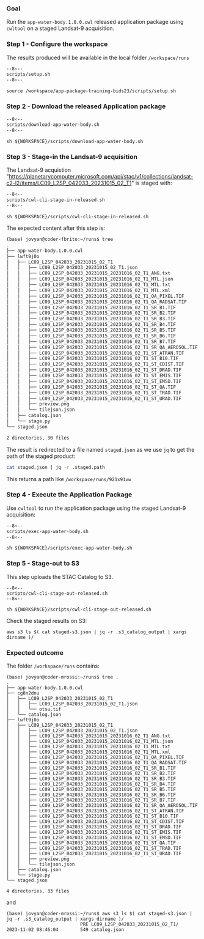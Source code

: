 ### Goal

Run the `app-water-body.1.0.0.cwl` released application package using `cwltool` on a staged Landsat-9 acquisition.

### Step 1 - Configure the workspace

The results produced will be available in the local folder `/workspace/runs`

```bash linenums="1" hl_lines="2-4" title="terminal"
--8<--
scripts/setup.sh
--8<--
```

```
source /workspace/app-package-training-bids23/scripts/setup.sh
```

### Step 2 - Download the released Application package

```bash linenums="1" hl_lines="5" title="scripts/download-app-water-body.sh"
--8<--
scripts/download-app-water-body.sh
--8<--
```

```
sh ${WORKSPACE}/scripts/download-app-water-body.sh
```


### Step 3 - Stage-in the Landsat-9 acquisition

The Landsat-9 acquistion "https://planetarycomputer.microsoft.com/api/stac/v1/collections/landsat-c2-l2/items/LC09_L2SP_042033_20231015_02_T1" is staged with: 

```bash linenums="1" hl_lines="8"
--8<--
scripts/cwl-cli-stage-in-released.sh
--8<--
```

```
sh ${WORKSPACE}/scripts/cwl-cli-stage-in-released.sh
```

The expected content after this step is:

```bash
(base) jovyan@coder-fbrito:~/runs$ tree
.
├── app-water-body.1.0.0.cwl
├── lwft9j0o
│   ├── LC09_L2SP_042033_20231015_02_T1
│   │   ├── LC09_L2SP_042033_20231015_02_T1.json
│   │   ├── LC09_L2SP_042033_20231015_20231016_02_T1_ANG.txt
│   │   ├── LC09_L2SP_042033_20231015_20231016_02_T1_MTL.json
│   │   ├── LC09_L2SP_042033_20231015_20231016_02_T1_MTL.txt
│   │   ├── LC09_L2SP_042033_20231015_20231016_02_T1_MTL.xml
│   │   ├── LC09_L2SP_042033_20231015_20231016_02_T1_QA_PIXEL.TIF
│   │   ├── LC09_L2SP_042033_20231015_20231016_02_T1_QA_RADSAT.TIF
│   │   ├── LC09_L2SP_042033_20231015_20231016_02_T1_SR_B1.TIF
│   │   ├── LC09_L2SP_042033_20231015_20231016_02_T1_SR_B2.TIF
│   │   ├── LC09_L2SP_042033_20231015_20231016_02_T1_SR_B3.TIF
│   │   ├── LC09_L2SP_042033_20231015_20231016_02_T1_SR_B4.TIF
│   │   ├── LC09_L2SP_042033_20231015_20231016_02_T1_SR_B5.TIF
│   │   ├── LC09_L2SP_042033_20231015_20231016_02_T1_SR_B6.TIF
│   │   ├── LC09_L2SP_042033_20231015_20231016_02_T1_SR_B7.TIF
│   │   ├── LC09_L2SP_042033_20231015_20231016_02_T1_SR_QA_AEROSOL.TIF
│   │   ├── LC09_L2SP_042033_20231015_20231016_02_T1_ST_ATRAN.TIF
│   │   ├── LC09_L2SP_042033_20231015_20231016_02_T1_ST_B10.TIF
│   │   ├── LC09_L2SP_042033_20231015_20231016_02_T1_ST_CDIST.TIF
│   │   ├── LC09_L2SP_042033_20231015_20231016_02_T1_ST_DRAD.TIF
│   │   ├── LC09_L2SP_042033_20231015_20231016_02_T1_ST_EMIS.TIF
│   │   ├── LC09_L2SP_042033_20231015_20231016_02_T1_ST_EMSD.TIF
│   │   ├── LC09_L2SP_042033_20231015_20231016_02_T1_ST_QA.TIF
│   │   ├── LC09_L2SP_042033_20231015_20231016_02_T1_ST_TRAD.TIF
│   │   ├── LC09_L2SP_042033_20231015_20231016_02_T1_ST_URAD.TIF
│   │   ├── preview.png
│   │   └── tilejson.json
│   ├── catalog.json
│   └── stage.py
└── staged.json

2 directories, 30 files
```

The result is redirected to a file named `staged.json` as we use `jq` to get the path of the staged product:

```bash title="terminal"
cat staged.json | jq -r .staged.path
```

This returns a path like `/workspace/runs/921x91vw`

### Step 4 - Execute the Application Package

Use `cwltool` to run the application package using the staged Landsat-9 acquisition:

```bash linenums="1" hl_lines="5"
--8<--
scripts/exec-app-water-body.sh
--8<--
```

```
sh ${WORKSPACE}/scripts/exec-app-water-body.sh
```

### Step 5 - Stage-out to S3

This step uploads the STAC Catalog to S3.

``` title="terminal"
--8<--
scripts/cwl-cli-stage-out-released.sh
--8<--
```

```
sh ${WORKSPACE}/scripts/cwl-cli-stage-out-released.sh
```

Check the staged results on S3:

``` title="terminal"
aws s3 ls $( cat staged-s3.json | jq -r .s3_catalog_output | xargs dirname )/
```

### Expected outcome

The folder `/workspace/runs` contains: 

``` hl_lines="3"
(base) jovyan@coder-mrossi:~/runs$ tree .
.
├── app-water-body.1.0.0.cwl
├── cg8n2dnu
│   ├── LC09_L2SP_042033_20231015_02_T1
│   │   ├── LC09_L2SP_042033_20231015_02_T1.json
│   │   └── otsu.tif
│   └── catalog.json
├── lwft9j0o
│   ├── LC09_L2SP_042033_20231015_02_T1
│   │   ├── LC09_L2SP_042033_20231015_02_T1.json
│   │   ├── LC09_L2SP_042033_20231015_20231016_02_T1_ANG.txt
│   │   ├── LC09_L2SP_042033_20231015_20231016_02_T1_MTL.json
│   │   ├── LC09_L2SP_042033_20231015_20231016_02_T1_MTL.txt
│   │   ├── LC09_L2SP_042033_20231015_20231016_02_T1_MTL.xml
│   │   ├── LC09_L2SP_042033_20231015_20231016_02_T1_QA_PIXEL.TIF
│   │   ├── LC09_L2SP_042033_20231015_20231016_02_T1_QA_RADSAT.TIF
│   │   ├── LC09_L2SP_042033_20231015_20231016_02_T1_SR_B1.TIF
│   │   ├── LC09_L2SP_042033_20231015_20231016_02_T1_SR_B2.TIF
│   │   ├── LC09_L2SP_042033_20231015_20231016_02_T1_SR_B3.TIF
│   │   ├── LC09_L2SP_042033_20231015_20231016_02_T1_SR_B4.TIF
│   │   ├── LC09_L2SP_042033_20231015_20231016_02_T1_SR_B5.TIF
│   │   ├── LC09_L2SP_042033_20231015_20231016_02_T1_SR_B6.TIF
│   │   ├── LC09_L2SP_042033_20231015_20231016_02_T1_SR_B7.TIF
│   │   ├── LC09_L2SP_042033_20231015_20231016_02_T1_SR_QA_AEROSOL.TIF
│   │   ├── LC09_L2SP_042033_20231015_20231016_02_T1_ST_ATRAN.TIF
│   │   ├── LC09_L2SP_042033_20231015_20231016_02_T1_ST_B10.TIF
│   │   ├── LC09_L2SP_042033_20231015_20231016_02_T1_ST_CDIST.TIF
│   │   ├── LC09_L2SP_042033_20231015_20231016_02_T1_ST_DRAD.TIF
│   │   ├── LC09_L2SP_042033_20231015_20231016_02_T1_ST_EMIS.TIF
│   │   ├── LC09_L2SP_042033_20231015_20231016_02_T1_ST_EMSD.TIF
│   │   ├── LC09_L2SP_042033_20231015_20231016_02_T1_ST_QA.TIF
│   │   ├── LC09_L2SP_042033_20231015_20231016_02_T1_ST_TRAD.TIF
│   │   ├── LC09_L2SP_042033_20231015_20231016_02_T1_ST_URAD.TIF
│   │   ├── preview.png
│   │   └── tilejson.json
│   ├── catalog.json
│   └── stage.py
└── staged.json

4 directories, 33 files
```

and 

```
(base) jovyan@coder-mrossi:~/runs$ aws s3 ls $( cat staged-s3.json | jq -r .s3_catalog_output | xargs dirname )/
                           PRE LC09_L2SP_042033_20231015_02_T1/
2023-11-02 08:46:04        549 catalog.json
```